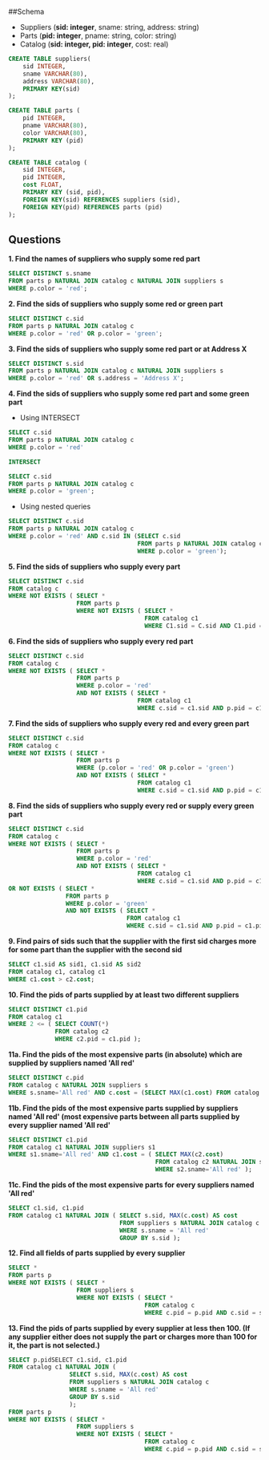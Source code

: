 ##Schema
 * Suppliers (**sid: integer**, sname: string, address: string)
 * Parts (**pid: integer**, pname: string, color: string)
 * Catalog (**sid: integer, pid: integer**, cost: real)

```sql
CREATE TABLE suppliers(
	sid INTEGER,
	sname VARCHAR(80),
	address VARCHAR(80), 
	PRIMARY KEY(sid)
);

CREATE TABLE parts (
	pid INTEGER, 
	pname VARCHAR(80), 
	color VARCHAR(80), 
	PRIMARY KEY (pid)
);

CREATE TABLE catalog (
	sid INTEGER, 
	pid INTEGER, 
	cost FLOAT, 
	PRIMARY KEY (sid, pid), 
	FOREIGN KEY(sid) REFERENCES suppliers (sid), 
	FOREIGN KEY(pid) REFERENCES parts (pid)
);
```

## Questions

**1. Find the names of suppliers who supply some red part**
``` sql
SELECT DISTINCT s.sname
FROM parts p NATURAL JOIN catalog c NATURAL JOIN suppliers s
WHERE p.color = 'red';
```

**2. Find the sids of suppliers who supply some red or green part**
``` sql
SELECT DISTINCT c.sid
FROM parts p NATURAL JOIN catalog c
WHERE p.color = 'red' OR p.color = 'green';
```

**3. Find the sids of suppliers who supply some red part or at Address X**
```sql
SELECT DISTINCT s.sid
FROM parts p NATURAL JOIN catalog c NATURAL JOIN suppliers s
WHERE p.color = 'red' OR s.address = 'Address X';
```

**4. Find the sids of suppliers who supply some red part and some green part**
  * Using INTERSECT
  ``` sql
  SELECT c.sid
  FROM parts p NATURAL JOIN catalog c
  WHERE p.color = 'red'
  
  INTERSECT
  
  SELECT c.sid
  FROM parts p NATURAL JOIN catalog c
  WHERE p.color = 'green';
  ```
  
  * Using nested queries
  ``` sql
  SELECT DISTINCT c.sid
  FROM parts p NATURAL JOIN catalog c
  WHERE p.color = 'red' AND c.sid IN (SELECT c.sid
                                      FROM parts p NATURAL JOIN catalog c
                                      WHERE p.color = 'green');
  ```

**5. Find the sids of suppliers who supply every part**
```sql
SELECT DISTINCT c.sid
FROM catalog c
WHERE NOT EXISTS ( SELECT *
                   FROM parts p
                   WHERE NOT EXISTS ( SELECT *
                                      FROM catalog c1
                                      WHERE C1.sid = C.sid AND C1.pid = p.pid ));
```

**6. Find the sids of suppliers who supply every red part**
```sql
SELECT DISTINCT c.sid
FROM catalog c
WHERE NOT EXISTS ( SELECT *
                   FROM parts p
                   WHERE p.color = 'red'
                   AND NOT EXISTS ( SELECT *
                                    FROM catalog c1
                                    WHERE c.sid = c1.sid AND p.pid = c1.pid ))
```

**7. Find the sids of suppliers who supply every red and every green part**
```sql
SELECT DISTINCT c.sid
FROM catalog c
WHERE NOT EXISTS ( SELECT *
                   FROM parts p
                   WHERE (p.color = 'red' OR p.color = 'green')
                   AND NOT EXISTS ( SELECT *
                                    FROM catalog c1
                                    WHERE c.sid = c1.sid AND p.pid = c1.pid ));
```

**8. Find the sids of suppliers who supply every red or supply every green part**
```sql
SELECT DISTINCT c.sid
FROM catalog c
WHERE NOT EXISTS ( SELECT *
                   FROM parts p
                   WHERE p.color = 'red'
                   AND NOT EXISTS ( SELECT *
                                    FROM catalog c1
                                    WHERE c.sid = c1.sid AND p.pid = c1.pid ));
OR NOT EXISTS ( SELECT *
                FROM parts p
                WHERE p.color = 'green'
                AND NOT EXISTS ( SELECT *
                                 FROM catalog c1
                                 WHERE c.sid = c1.sid AND p.pid = c1.pid ));
```
**9. Find pairs of sids such that the supplier with the first sid charges more for some part than the supplier with the second sid**
```sql
SELECT c1.sid AS sid1, c1.sid AS sid2
FROM catalog c1, catalog c1
WHERE c1.cost > c2.cost;
```

**10. Find the pids of parts supplied by at least two different suppliers**
```sql
SELECT DISTINCT c1.pid
FROM catalog c1
WHERE 2 <= ( SELECT COUNT(*)
             FROM catalog c2
             WHERE c2.pid = c1.pid );
```

**11a. Find the pids of the most expensive parts (in absolute) which are supplied by suppliers named 'All red'**
```sql
SELECT DISTINCT c.pid
FROM catalog c NATURAL JOIN suppliers s
WHERE s.sname='All red' AND c.cost = (SELECT MAX(c1.cost) FROM catalog c1);
```

**11b. Find the pids of the most expensive parts supplied by suppliers named 'All red' (most expensive parts between all parts supplied by every supplier named 'All red'**
```sql
SELECT DISTINCT c1.pid
FROM catalog c1 NATURAL JOIN suppliers s1
WHERE s1.sname='All red' AND c1.cost = ( SELECT MAX(c2.cost)
										 FROM catalog c2 NATURAL JOIN suppliers s2
										 WHERE s2.sname='All red' );
```

**11c. Find the pids of the most expensive parts for every suppliers named 'All red'**
```sql
SELECT c1.sid, c1.pid
FROM catalog c1 NATURAL JOIN ( SELECT s.sid, MAX(c.cost) AS cost
							   FROM suppliers s NATURAL JOIN catalog c
							   WHERE s.sname = 'All red'
							   GROUP BY s.sid );
```

**12. Find all fields of parts supplied by every supplier**
``` sql
SELECT *
FROM parts p
WHERE NOT EXISTS ( SELECT *
                   FROM suppliers s
                   WHERE NOT EXISTS ( SELECT *
                                      FROM catalog c
                                      WHERE c.pid = p.pid AND c.sid = s.sid ));
```

**13. Find the pids of parts supplied by every supplier at less then 100. (If any supplier either does not supply the part or charges more than 100 for it, the part is not selected.)**
``` sql
SELECT p.pidSELECT c1.sid, c1.pid
FROM catalog c1 NATURAL JOIN (
				 SELECT s.sid, MAX(c.cost) AS cost
				 FROM suppliers s NATURAL JOIN catalog c
				 WHERE s.sname = 'All red'
				 GROUP BY s.sid
			     );
FROM parts p
WHERE NOT EXISTS ( SELECT *
                   FROM suppliers s
                   WHERE NOT EXISTS ( SELECT *
                                      FROM catalog c
                                      WHERE c.pid = p.pid AND c.sid = s.sid AND c.cost < 100));
```

